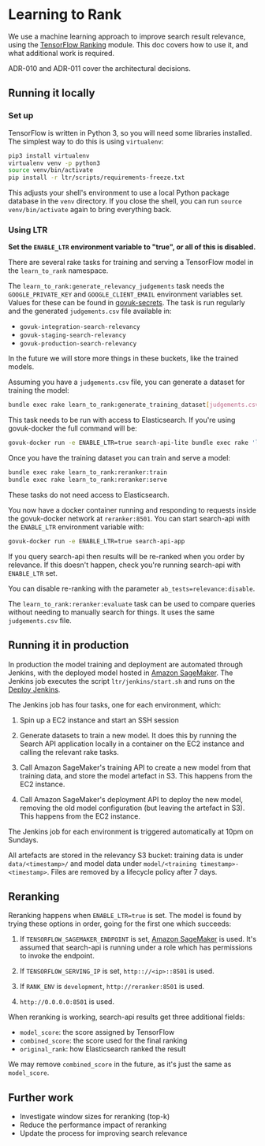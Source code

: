Learning to Rank
================

We use a machine learning approach to improve search result relevance,
using the [TensorFlow Ranking][] module.  This doc covers how to use it,
and what additional work is required.

ADR-010 and ADR-011 cover the architectural decisions.

[TensorFlow Ranking]: https://github.com/tensorflow/ranking


Running it locally
------------------

### Set up

TensorFlow is written in Python 3, so you will need some libraries
installed.  The simplest way to do this is using `virtualenv`:

```sh
pip3 install virtualenv
virtualenv venv -p python3
source venv/bin/activate
pip install -r ltr/scripts/requirements-freeze.txt
```

This adjusts your shell's environment to use a local Python package
database in the `venv` directory.  If you close the shell, you can run
`source venv/bin/activate` again to bring everything back.


### Using LTR

**Set the `ENABLE_LTR` environment variable to "true", or all of this is disabled.**

There are several rake tasks for training and serving a TensorFlow
model in the `learn_to_rank` namespace.

The `learn_to_rank:generate_relevancy_judgements` task needs the
`GOOGLE_PRIVATE_KEY` and `GOOGLE_CLIENT_EMAIL` environment variables
set.  Values for these can be found in [govuk-secrets][].  The task is
run regularly and the generated `judgements.csv` file available in:

- `govuk-integration-search-relevancy`
- `govuk-staging-search-relevancy`
- `govuk-production-search-relevancy`

In the future we will store more things in these buckets, like the
trained models.

Assuming you have a `judgements.csv` file, you can generate a dataset
for training the model:

```sh
bundle exec rake learn_to_rank:generate_training_dataset[judgements.csv]
```

This task needs to be run with access to Elasticsearch.  If you're
using govuk-docker the full command will be:

```sh
govuk-docker run -e ENABLE_LTR=true search-api-lite bundle exec rake 'learn_to_rank:generate_training_dataset[judgements.csv]'
```

Once you have the training dataset you can train and serve a model:

```sh
bundle exec rake learn_to_rank:reranker:train
bundle exec rake learn_to_rank:reranker:serve
```

These tasks do not need access to Elasticsearch.

You now have a docker container running and responding to requests
inside the govuk-docker network at `reranker:8501`.  You can start
search-api with the `ENABLE_LTR` environment variable with:

```sh
govuk-docker run -e ENABLE_LTR=true search-api-app
```

If you query search-api then results will be re-ranked when you order by
relevance.  If this doesn't happen, check you're running search-api with
`ENABLE_LTR` set.

You can disable re-ranking with the parameter `ab_tests=relevance:disable`.

The `learn_to_rank:reranker:evaluate` task can be used to compare
queries without needing to manually search for things.  It uses the
same `judgements.csv` file.

[govuk-secrets]: https://github.com/alphagov/govuk-secrets


Running it in production
------------------------

In production the model training and deployment are automated through
Jenkins, with the deployed model hosted in [Amazon SageMaker][].
The Jenkins job executes the script `ltr/jenkins/start.sh` and
runs on the [Deploy Jenkins][].

The Jenkins job has four tasks, one for each environment, which:

1. Spin up a EC2 instance and start an SSH session

2. Generate datasets to train a new model. It does this by running the Search
   API application locally in a container on the EC2 instance and calling the
   relevant rake tasks.

3. Call Amazon SageMaker's training API to create a new model from
   that training data, and store the model artefact in S3. This happens from
   the EC2 instance.

4. Call Amazon SageMaker's deployment API to deploy the new model,
   removing the old model configuration (but leaving the artefact in
   S3). This happens from the EC2 instance.

The Jenkins job for each environment is triggered automatically at 10pm on
Sundays. 

All artefacts are stored in the relevancy S3 bucket: training data is
under `data/<timestamp>/` and model data under `model/<training
timestamp>-<timestamp>`.  Files are removed by a lifecycle policy
after 7 days.

[Deploy Jenkins]: https://deploy.integration.publishing.service.gov.uk/job/search-api-learn-to-rank/
[Amazon SageMaker]: https://aws.amazon.com/sagemaker/

Reranking
---------

Reranking happens when `ENABLE_LTR=true` is set.  The model is found
by trying these options in order, going for the first one which
succeeds:

1. If `TENSORFLOW_SAGEMAKER_ENDPOINT` is set, [Amazon SageMaker][] is
   used.  It's assumed that search-api is running under a role which
   has permissions to invoke the endpoint.

2. If `TENSORFLOW_SERVING_IP` is set, `http:://<ip>::8501` is used.

3. If `RANK_ENV` is `development`, `http://reranker:8501` is used.

4. `http://0.0.0.0:8501` is used.

When reranking is working, search-api results get three additional
fields:

- `model_score`: the score assigned by TensorFlow
- `combined_score`: the score used for the final ranking
- `original_rank`: how Elasticsearch ranked the result

We may remove `combined_score` in the future, as it's just the same as
`model_score`.


Further work
-----

- Investigate window sizes for reranking (top-k)
- Reduce the performance impact of reranking
- Update the process for improving search relevance
